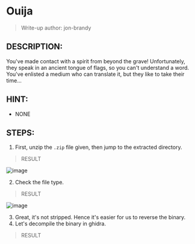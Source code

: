 # Ouija
> Write-up author: jon-brandy
## DESCRIPTION:
You've made contact with a spirit from beyond the grave! 
Unfortunately, they speak in an ancient tongue of flags, so you can't understand a word. 
You've enlisted a medium who can translate it, but they like to take their time...
## HINT:
- NONE
## STEPS:
1. First, unzip the `.zip` file given, then jump to the extracted directory.

> RESULT

![image](https://user-images.githubusercontent.com/70703371/209523415-d553c94d-30f2-4f88-9358-db30bea5defb.png)


2. Check the file type.

> RESULT

![image](https://user-images.githubusercontent.com/70703371/209523457-0828d787-4030-420c-b352-fe0f0dd51e0c.png)


3. Great, it's not stripped. Hence it's easier for us to reverse the binary.
4. Let's decompile the binary in ghidra.

> RESULT


